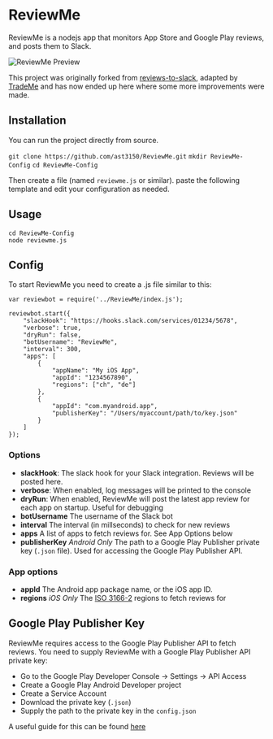 # ReviewMe

ReviewMe is a nodejs app that monitors App Store and Google Play reviews, and posts them to Slack.

![ReviewMe Preview](images/reviewme-preview.png)

This project was originally forked from [reviews-to-slack](https://www.npmjs.com/package/reviews-to-slack), adapted by [TradeMe](https://github.com/TradeMe/ReviewMe) and has now ended up here where some more improvements were made.


## Installation

You can run the project directly from source. 

`git clone https://github.com/ast3150/ReviewMe.git`
`mkdir ReviewMe-Config`
`cd ReviewMe-Config`

Then create a file (named `reviewme.js` or similar). paste the following template and edit your configuration as needed.


## Usage

```
cd ReviewMe-Config
node reviewme.js
```

## Config

To start ReviewMe you need to create a .js file similar to this:

```
var reviewbot = require('../ReviewMe/index.js');

reviewbot.start({
    "slackHook": "https://hooks.slack.com/services/01234/5678",
    "verbose": true,
    "dryRun": false,
    "botUsername": "ReviewMe",
    "interval": 300,
    "apps": [
        {
            "appName": "My iOS App",
            "appId": "1234567890",  
            "regions": ["ch", "de"]
        },
        {
            "appId": "com.myandroid.app",
            "publisherKey": "/Users/myaccount/path/to/key.json"
        }
    ]
});

```
### Options
* **slackHook**: The slack hook for your Slack integration. Reviews will be posted here.
* **verbose**: When enabled, log messages will be printed to the console
* **dryRun**: When enabled, ReviewMe will post the latest app review for each app on startup. Useful for debugging
* **botUsername** The username of the Slack bot
* **interval** The interval (in millseconds) to check for new reviews
* **apps** A list of apps to fetch reviews for. See App Options below
* **publisherKey** *Android Only* The path to a Google Play Publisher private key (`.json` file). Used for accessing the Google Play Publisher API.

### App options

* **appId** The Android app package name, or the iOS app ID.
* **regions** *iOS Only* The [ISO 3166-2](https://en.wikipedia.org/wiki/ISO_3166-2#Current_codes) regions to fetch reviews for


## Google Play Publisher Key
ReviewMe requires access to the Google Play Publisher API to fetch reviews. You need to supply ReviewMe with a Google Play Publisher API private key:

* Go to the Google Play Developer Console -> Settings -> API Access
* Create a Google Play Android Developer project
* Create a Service Account
* Download the private key (`.json`)
* Supply the path to the private key in the `config.json`

A useful guide for this can be found [here](http://support.visiolink.com/hc/en-us/articles/211726265-How-to-enable-your-Android-Service-Account-)
 



